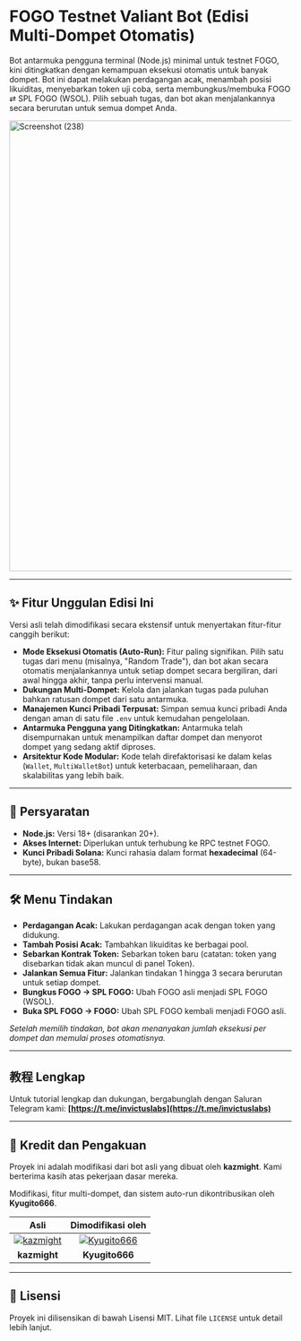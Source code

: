 # FOGO Testnet Valiant Bot (Edisi Multi-Dompet Otomatis)

Bot antarmuka pengguna terminal (Node.js) minimal untuk testnet FOGO, kini ditingkatkan dengan kemampuan eksekusi otomatis untuk banyak dompet. Bot ini dapat melakukan perdagangan acak, menambah posisi likuiditas, menyebarkan token uji coba, serta membungkus/membuka FOGO ⇄ SPL FOGO (WSOL). Pilih sebuah tugas, dan bot akan menjalankannya secara berurutan untuk semua dompet Anda.

<img width="1474" height="805" alt="Screenshot (238)" src="https://github.com/user-attachments/assets/105ab4b5-90d8-42dd-84e8-c68f818245c6" />

---

## ✨ Fitur Unggulan Edisi Ini

Versi asli telah dimodifikasi secara ekstensif untuk menyertakan fitur-fitur canggih berikut:

-   **Mode Eksekusi Otomatis (Auto-Run):** Fitur paling signifikan. Pilih satu tugas dari menu (misalnya, "Random Trade"), dan bot akan secara otomatis menjalankannya untuk setiap dompet secara bergiliran, dari awal hingga akhir, tanpa perlu intervensi manual.
-   **Dukungan Multi-Dompet:** Kelola dan jalankan tugas pada puluhan bahkan ratusan dompet dari satu antarmuka.
-   **Manajemen Kunci Pribadi Terpusat:** Simpan semua kunci pribadi Anda dengan aman di satu file `.env` untuk kemudahan pengelolaan.
-   **Antarmuka Pengguna yang Ditingkatkan:** Antarmuka telah disempurnakan untuk menampilkan daftar dompet dan menyorot dompet yang sedang aktif diproses.
-   **Arsitektur Kode Modular:** Kode telah direfaktorisasi ke dalam kelas (`Wallet`, `MultiWalletBot`) untuk keterbacaan, pemeliharaan, dan skalabilitas yang lebih baik.

---

## 🚀 Persyaratan

-   **Node.js:** Versi 18+ (disarankan 20+).
-   **Akses Internet:** Diperlukan untuk terhubung ke RPC testnet FOGO.
-   **Kunci Pribadi Solana:** Kunci rahasia dalam format **hexadecimal** (64-byte), bukan base58.

---

## 🛠️ Menu Tindakan

-   **Perdagangan Acak:** Lakukan perdagangan acak dengan token yang didukung.
-   **Tambah Posisi Acak:** Tambahkan likuiditas ke berbagai pool.
-   **Sebarkan Kontrak Token:** Sebarkan token baru (catatan: token yang disebarkan tidak akan muncul di panel Token).
-   **Jalankan Semua Fitur:** Jalankan tindakan 1 hingga 3 secara berurutan untuk setiap dompet.
-   **Bungkus FOGO → SPL FOGO:** Ubah FOGO asli menjadi SPL FOGO (WSOL).
-   **Buka SPL FOGO → FOGO:** Ubah SPL FOGO kembali menjadi FOGO asli.

*Setelah memilih tindakan, bot akan menanyakan jumlah eksekusi per dompet dan memulai proses otomatisnya.*

---

## 教程 Lengkap

Untuk tutorial lengkap dan dukungan, bergabunglah dengan Saluran Telegram kami:
**[https://t.me/invictuslabs](https://t.me/invictuslabs)**

---

## 🙏 Kredit dan Pengakuan

Proyek ini adalah modifikasi dari bot asli yang dibuat oleh **kazmight**. Kami berterima kasih atas pekerjaan dasar mereka.

Modifikasi, fitur multi-dompet, dan sistem auto-run dikontribusikan oleh **Kyugito666**.

| Asli | Dimodifikasi oleh |
| :-----------------------------------------------------------------------------------------: | :------------------------------------------------------------------------------------------: |
| [![kazmight](https://avatars.githubusercontent.com/u/129861596?v=4)](https://github.com/kazmight) | [![Kyugito666](https://avatars.githubusercontent.com/u/113055222?v=4)](https://github.com/Kyugito666) |
| **kazmight** | **Kyugito666** |

---

## 📄 Lisensi

Proyek ini dilisensikan di bawah Lisensi MIT. Lihat file `LICENSE` untuk detail lebih lanjut.
